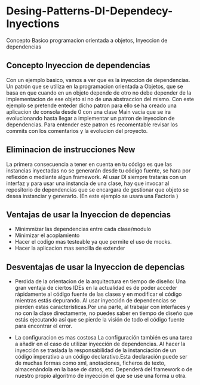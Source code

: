 # Desing-Patterns-DI-Dependecy-Inyections
Concepto Basico programacion orientada a objetos, Inyeccion de dependencias

## Concepto Inyeccion de dependencias
Con un ejemplo basico, vamos a ver que es la inyeccion de dependencias. Un patrón que se utiliza en la programacion orientada a Objetos, que se basa en que
cuando en un objeto depende de otro no debe depender de la implementacion de ese objeto si no de una abstraccion del mismo. 
Con este ejemplo se pretende enteder dicho patron para ello se ha creado una aplicacion de consola desde 0 con una clase Main vacia que se ira evolucionando 
hasta llegar a implementar un patron de inyeccion de dependencias. 
Para entender este patron es recomentable revisar los commits con los comentarios y la evolucion del proyecto.

## Eliminacion de instrucciones New

La primera consecuencia a tener en cuenta en tu código es que las instancias inyectadas no se generarán desde tu código fuente, se hara por reflexión o mediante
algun framework.
Al usar DI siempre tratarás con un interfaz y para usar una instancia de una clase, hay que invocar al repositorio de dependencias que se encargara de gestionar 
que objeto se desea instanciar y generarlo. (En este ejemplo se usara una Factoria )

## Ventajas de usar la Inyeccion de depencias
* Minimmizar las dependencias entre cada clase/modulo 
* Minimizar el acoplamiento 
* Hacer el codigo mas testeable ya que permite el uso de mocks.
* Hacer la aplicacion mas sencilla de extender

## Desventajas de usar la Inyeccion de depencias
* Perdida de la orientacion de la arquitectura en tiempo de diseño:
Una gran ventaja de ciertos IDEs en la actualidad es de poder acceder rápidamente al código fuente de las clases y en modificar el código mientras estás depurando. 
Al usar inyección de dependencias se pierden estas características.Por una parte, al trabajar con interfaces y no con la clase directamente, no puedes saber en tiempo
de diseño que estás ejecutando así que se pierde la visión de todo el código fuente para encontrar el error.

* La configuracion es mas costosa
La configuración también es una tarea a añadir en el caso de utilizar inyección de dependencias. Al hacer la inyección se traslada la responsabilidad de la instanciación
de un código imperativo a un código declarativo.Esta declaración puede ser de muchas formas como xml, anotaciones, ficheros de texto, almacenándola en la base de datos,
etc. Dependerá del framework o de nuestro propio algoritmo de inyección el que se use una forma u otra.
